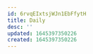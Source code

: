 ```yaml
---
id: 6rvqEIxtsjWJn1EbFfytH
title: Daily
desc: ''
updated: 1645397350226
created: 1645397350226
---
```


